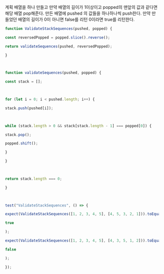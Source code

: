 계획
배열을 하나 만들고
만약 배열의 길이가 1이상이고 popped의 맨앞의 값과 같다면 해당 배열 pop해준다.
만든 배열에 pushed 의 값들을 하나하나씩 push한다.
만약 만들었던 배열의 길이가 0이 아니면 false를 리턴
0이라면 true를 리턴한다.

```ts
function ValidateStackSequences(pushed, popped) {

const reversedPopped = popped.slice().reverse();

return validateSequences(pushed, reversedPopped);

}

  

function validateSequences(pushed, popped) {

const stack = [];

  

for (let i = 0; i < pushed.length; i++) {

stack.push(pushed[i]);

  

while (stack.length > 0 && stack[stack.length - 1] === popped[0]) {

stack.pop();

popped.shift();

}

}

  

return stack.length === 0;

}

  

test("ValidateStackSequences", () => {

expect(ValidateStackSequences([1, 2, 3, 4, 5], [4, 5, 3, 2, 1])).toEqual(

true

);

expect(ValidateStackSequences([1, 2, 3, 4, 5], [4, 3, 5, 1, 2])).toEqual(

false

);

});
```